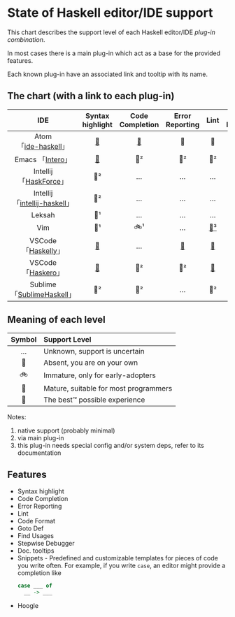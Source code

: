 # State of Haskell editor/IDE support

This chart describes the support level of each Haskell editor/IDE *plug-in combination*.

In most cases there is a main plug-in which act as a base for the provided features.

Each known plug-in have an associated link and tooltip with its name.


## The chart (with a link to each plug-in)

| IDE | Syntax highlight | Code Completion | Error Reporting | Lint | Code Format | Goto Def | Find Usages | Stepwise Debugger | Doc. tooltips | Snippets | Hoogle |
|:---:|:----------------:|:---------------:|:---------------:|:----:|:-----------:|:--------:|:-----------:|:--------:|:-------------:|:--------:|:------:|
| Atom<br>「[ide-haskell][atom06]」 | [🚀][atom01] | [🚗][atom02] | 🚗 | 🚗 | [🚲][gen01] | 🚗 | … | [🚗][atom03] | [🚗][atom05] | [🚗][atom01] | [🚗][atom04] |
| Emacs 「[Intero][emacs02]」 | [🚀][emacs01] | 🚗² | 🚗² | 🚗² | [🚗][gen01] | 🚗² | … | 🚶 | 🚗² | [🚗][emacs04] | … |
| Intellij 「[HaskForce][inte01]」 | 🚀² | … | … | … | … | … | … | 🚶 | … | … | … |
| Intellij<br>「[intellij-haskell][inte02]」| 🚀² | … | … | … | … | … | … | 🚶 | … | … | … |
| Leksah | 🚀¹ | … | … | … | … | … | … | … | … | … | … |
| Vim      | 🚀¹ | 🚲¹ | … | [🚗³][vim01] | [🚗][gen01] | 🚲¹ | … | 🚶 | [🚗][vim02] | [🚗][vim03] | … |
| VSCode 「[Haskelly][vsco01]」 | [🚀][vsco02] | … | [🚶][vsco07] | [🚗][vsco03] | [🚗][vsco04] | 🚗² | … | [🚲][vsco05] | 🚗² | [🚲][vsco02] | … |
| VSCode 「[Haskero][vsco06]」  | [🚀][vsco02] | 🚗² | 🚗² | [🚗][vsco03] | [🚗][vsco04] | 🚗² | 🚗² | [🚲][vsco05] | 🚗² | [🚲][vsco02] | … |
| Sublime 「[SublimeHaskell][subl01]」 | 🚀² | 🚗² | … | 🚗² | … | 🚲¹ | … | 🚶 | 🚗² | … | … |


## Meaning of each level

| Symbol | Support Level                         |
|:------:|:------------------------------------- |
| …      | Unknown, support is uncertain         |
| 🚶     | Absent, you are on your own           |
| 🚲     | Immature, only for early-adopters     |
| 🚗     | Mature, suitable for most programmers |
| 🚀     | The best™ possible experience         |


Notes:

1. native support (probably minimal)
2. via main plug-in
3. this plug-in needs special config and/or system deps, refer to its documentation

## Features

* Syntax highlight 
* Code Completion
* Error Reporting
* Lint
* Code Format
* Goto Def
* Find Usages
* Stepwise Debugger
* Doc. tooltips
* Snippets - Predefined and customizable templates for pieces of code you write often. For example, if you write `case`, an editor might provide a completion like
  ```haskell
  case ___ of
    __ -> ___
  ```
* Hoogle

[gen01]: https://github.com/chrisdone/hindent "hindent"

[atom01]: https://atom.io/packages/language-haskell "language-haskell"
[atom02]: https://atom.io/packages/autocomplete-haskell "ghc-mod via autocomplete-haskell"
[atom03]: https://atom.io/packages/haskell-debug "haskell-debug"
[atom04]: https://atom.io/packages/haskell-hoogle "haskell-hoogle"
[atom05]: https://atom.io/packages/haskell-ghc-mod "haskell-ghc-mod"
[atom06]: https://github.com/atom-haskell/ide-haskell "ide-haskell"

[emacs01]: http://haskell.github.io/haskell-mode/ "haskell-mode"
[emacs02]: https://commercialhaskell.github.io/intero/ "intero"
[emacs04]: https://github.com/joaotavora/yasnippet "yasnippet"

[inte01]: https://github.com/carymrobbins/intellij-haskforce "HaskForce"
[inte02]: https://github.com/rikvdkleij/intellij-haskell "intellij-haskell"

[vim01]: https://github.com/vim-syntastic/syntastic "syntastic"
[vim02]: https://github.com/bitc/vim-hdevtools "vim-hdevtools"
[vim03]: https://github.com/honza/vim-snippets "vim-snipmate default snippets"

[vsco01]: https://marketplace.visualstudio.com/items?itemName=UCL.haskelly "Haskelly"
[vsco02]: https://marketplace.visualstudio.com/items?itemName=justusadam.language-haskell "Haskell Syntax Highlighting"
[vsco03]: https://marketplace.visualstudio.com/items?itemName=hoovercj.haskell-linter "haskell-linter"
[vsco04]: https://marketplace.visualstudio.com/items?itemName=monofon.hindent-format "hindent"
[vsco05]: https://marketplace.visualstudio.com/items?itemName=phoityne.phoityne-vscode "Phoityne"
[vsco06]: https://marketplace.visualstudio.com/items?itemName=Vans.haskero "Haskero"
[vsco07]: https://github.com/haskelly-dev/Haskelly/issues/29 "haskelly: issue #29"

[subl01]: https://github.com/SublimeHaskell/SublimeHaskell "SublimeHaskell"

